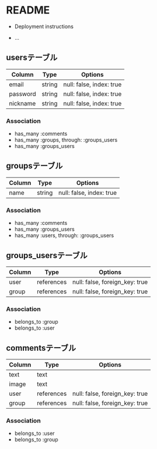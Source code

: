 # README

* Deployment instructions

* ...
## usersテーブル

|Column|Type|Options|
|------|----|-------|
|email|string|null: false, index: true|
|password|string|null: false, index: true|
|nickname|string|null: false, index: true|

### Association
- has_many :comments
- has_many :groups,  through:  :groups_users
- has_many :groups_users

## groupsテーブル

|Column|Type|Options|
|------|----|-------|
|name|string|null: false, index: true|

### Association
- has_many :comments
- has_many :groups_users
- has_many  :users,  through:  :groups_users

## groups_usersテーブル

|Column|Type|Options|
|------|----|-------|
|user|references|null: false, foreign_key: true|
|group|references|null: false, foreign_key: true|

### Association
- belongs_to :group
- belongs_to :user

## commentsテーブル
|Column|Type|Options|
|------|----|-------|
|text|text|
|image|text|
|user|references|null: false, foreign_key: true|
|group|references|null: false, foreign_key: true|
### Association
- belongs_to :user
- belongs_to :group
